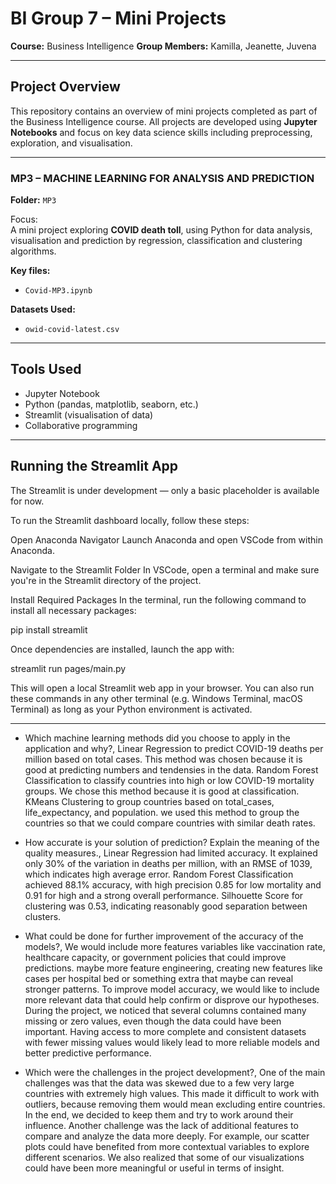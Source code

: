 # BI Group 7 – Mini Projects

**Course:** Business Intelligence 
**Group Members:** Kamilla, Jeanette, Juvena

---

## Project Overview

This repository contains an overview of mini projects completed as part of the Business Intelligence course. All projects are developed using **Jupyter Notebooks** and focus on key data science skills including preprocessing, exploration, and visualisation.

---

### MP3 – MACHINE LEARNING FOR ANALYSIS AND PREDICTION

**Folder:** `MP3`

Focus:  
A mini project exploring **COVID death toll**, using Python for data analysis, visualisation and prediction by regression, classification and clustering algorithms.

**Key files:**
- `Covid-MP3.ipynb`

**Datasets Used:**
- `owid-covid-latest.csv`

---

## Tools Used

- Jupyter Notebook  
- Python (pandas, matplotlib, seaborn, etc.)  
- Streamlit (visualisation of data) 
- Collaborative programming

---

## Running the Streamlit App 

The Streamlit is under development — only a basic placeholder is available for now.

To run the Streamlit dashboard locally, follow these steps:

Open Anaconda Navigator
Launch Anaconda and open VSCode from within Anaconda.

Navigate to the Streamlit Folder
In VSCode, open a terminal and make sure you're in the Streamlit directory of the project.

Install Required Packages
In the terminal, run the following command to install all necessary packages:

pip install streamlit

Once dependencies are installed, launch the app with:

streamlit run pages/main.py

This will open a local Streamlit web app in your browser.
You can also run these commands in any other terminal (e.g. Windows Terminal, macOS Terminal) as long as your Python environment is activated.

---

- Which machine learning methods did you choose to apply in the application and why?,
Linear Regression to predict COVID-19 deaths per million based on total cases. This method was chosen because it is good at predicting numbers and tendensies in the data.
Random Forest Classification to classify countries into high or low COVID-19 mortality groups. We chose this method because it is good at classification.
KMeans Clustering to group countries based on total_cases, life_expectancy, and population. we used this method to group the countries so that we could compare countries with similar death rates.

- How accurate is your solution of prediction? Explain the meaning of the quality measures.,
Linear Regression had limited accuracy. It explained only 30% of the variation in deaths per million, with an RMSE of 1039, which indicates high average error.
Random Forest Classification achieved 88.1% accuracy, with high precision 0.85 for low mortality and 0.91 for high and a strong overall performance.
Silhouette Score for clustering was 0.53, indicating reasonably good separation between clusters.

- What could be done for further improvement of the accuracy of the models?,
We would include more features variables like vaccination rate, healthcare capacity, or government policies that could improve predictions.
maybe more feature engineering, creating new features like cases per hospital bed or something extra that maybe can reveal stronger patterns.
To improve model accuracy, we would like to include more relevant data that could help confirm or disprove our hypotheses. During the project, we noticed that several columns contained many missing or zero values, even though the data could have been important. Having access to more complete and consistent datasets with fewer missing values would likely lead to more reliable models and better predictive performance.

- Which were the challenges in the project development?,
One of the main challenges was that the data was skewed due to a few very large countries with extremely high values. This made it difficult to work with outliers, because removing them would mean excluding entire countries. In the end, we decided to keep them and try to work around their influence. Another challenge was the lack of additional features to compare and analyze the data more deeply. For example, our scatter plots could have benefited from more contextual variables to explore different scenarios. We also realized that some of our visualizations could have been more meaningful or useful in terms of insight. 
